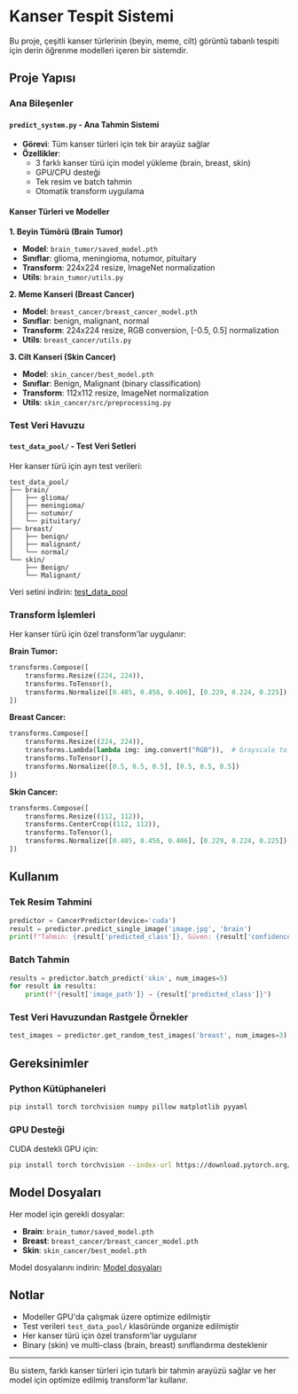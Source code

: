 # Kanser Tespit Sistemi

Bu proje, çeşitli kanser türlerinin (beyin, meme, cilt) görüntü tabanlı tespiti için derin öğrenme modelleri içeren bir sistemdir.

## Proje Yapısı

### Ana Bileşenler

#### `predict_system.py` - Ana Tahmin Sistemi
- **Görevi**: Tüm kanser türleri için tek bir arayüz sağlar
- **Özellikler**:
  - 3 farklı kanser türü için model yükleme (brain, breast, skin)
  - GPU/CPU desteği
  - Tek resim ve batch tahmin
  - Otomatik transform uygulama

#### Kanser Türleri ve Modeller

**1. Beyin Tümörü (Brain Tumor)**
- **Model**: `brain_tumor/saved_model.pth`
- **Sınıflar**: glioma, meningioma, notumor, pituitary
- **Transform**: 224x224 resize, ImageNet normalization
- **Utils**: `brain_tumor/utils.py`

**2. Meme Kanseri (Breast Cancer)**
- **Model**: `breast_cancer/breast_cancer_model.pth`
- **Sınıflar**: benign, malignant, normal
- **Transform**: 224x224 resize, RGB conversion, [-0.5, 0.5] normalization
- **Utils**: `breast_cancer/utils.py`

**3. Cilt Kanseri (Skin Cancer)**
- **Model**: `skin_cancer/best_model.pth`
- **Sınıflar**: Benign, Malignant (binary classification)
- **Transform**: 112x112 resize, ImageNet normalization
- **Utils**: `skin_cancer/src/preprocessing.py`

### Test Veri Havuzu

#### `test_data_pool/` - Test Veri Setleri 
Her kanser türü için ayrı test verileri:
```
test_data_pool/
├── brain/
│   ├── glioma/
│   ├── meningioma/
│   ├── notumor/
│   └── pituitary/
├── breast/
│   ├── benign/
│   ├── malignant/
│   └── normal/
└── skin/
    ├── Benign/
    └── Malignant/
```

Veri setini indirin: [test_data_pool](https://drive.google.com/drive/folders/1MWCyP-nj-gzxZYCW2IXNa7OOFbv7t3Yf)

### Transform İşlemleri

Her kanser türü için özel transform'lar uygulanır:

**Brain Tumor:**
```python
transforms.Compose([
    transforms.Resize((224, 224)),
    transforms.ToTensor(),
    transforms.Normalize([0.485, 0.456, 0.406], [0.229, 0.224, 0.225])
])
```

**Breast Cancer:**
```python
transforms.Compose([
    transforms.Resize((224, 224)),
    transforms.Lambda(lambda img: img.convert("RGB")),  # Grayscale to RGB
    transforms.ToTensor(),
    transforms.Normalize([0.5, 0.5, 0.5], [0.5, 0.5, 0.5])
])
```

**Skin Cancer:**
```python
transforms.Compose([
    transforms.Resize((112, 112)),
    transforms.CenterCrop((112, 112)),
    transforms.ToTensor(),
    transforms.Normalize([0.485, 0.456, 0.406], [0.229, 0.224, 0.225])
])
```

## Kullanım

### Tek Resim Tahmini
```python
predictor = CancerPredictor(device='cuda')
result = predictor.predict_single_image('image.jpg', 'brain')
print(f"Tahmin: {result['predicted_class']}, Güven: {result['confidence']}%")
```

### Batch Tahmin
```python
results = predictor.batch_predict('skin', num_images=5)
for result in results:
    print(f"{result['image_path']} → {result['predicted_class']}")
```

### Test Veri Havuzundan Rastgele Örnekler
```python
test_images = predictor.get_random_test_images('breast', num_images=3)
```

## Gereksinimler

### Python Kütüphaneleri
```bash
pip install torch torchvision numpy pillow matplotlib pyyaml
```

### GPU Desteği
CUDA destekli GPU için:
```bash
pip install torch torchvision --index-url https://download.pytorch.org/whl/cu118
```

## Model Dosyaları

Her model için gerekli dosyalar:
- **Brain**: `brain_tumor/saved_model.pth`
- **Breast**: `breast_cancer/breast_cancer_model.pth`
- **Skin**: `skin_cancer/best_model.pth`


Model dosyalarını indirin: [Model dosyaları](https://drive.google.com/drive/folders/1q1Mh068hp4trI5pDPolN6GOBJYL4qqs7)

## Notlar

- Modeller GPU'da çalışmak üzere optimize edilmiştir
- Test verileri `test_data_pool/` klasöründe organize edilmiştir
- Her kanser türü için özel transform'lar uygulanır
- Binary (skin) ve multi-class (brain, breast) sınıflandırma desteklenir

---

Bu sistem, farklı kanser türleri için tutarlı bir tahmin arayüzü sağlar ve her model için optimize edilmiş transform'lar kullanır. 
